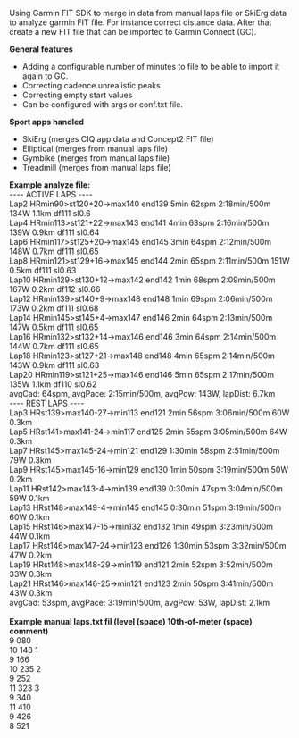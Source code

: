 Using Garmin FIT SDK to merge in data from manual laps file or SkiErg data to analyze garmin FIT file. For instance correct distance data.
After that create a new FIT file that can be imported to Garmin Connect (GC).

**General features**
- Adding a configurable number of minutes to file to be able to import it again to GC.
- Correcting cadence unrealistic peaks
- Correcting empty start values
- Can be configured with args or conf.txt file.

**Sport apps handled**
- SkiErg (merges CIQ app data and Concept2 FIT file)
- Elliptical (merges from manual laps file)
- Gymbike (merges from manual laps file)
- Treadmill (merges from manual laps file)

**Example analyze file:**<br>
---- ACTIVE LAPS ----<br>
Lap2 HRmin90>st120+20->max140 end139 5min 62spm 2:18min/500m 134W 1.1km df111 sl0.6<br>
Lap4 HRmin113>st121+22->max143 end141 4min 63spm 2:16min/500m 139W 0.9km df111 sl0.64<br>
Lap6 HRmin117>st125+20->max145 end145 3min 64spm 2:12min/500m 148W 0.7km df111 sl0.65<br>
Lap8 HRmin121>st129+16->max145 end144 2min 65spm 2:11min/500m 151W 0.5km df111 sl0.63<br>
Lap10 HRmin129>st130+12->max142 end142 1min 68spm 2:09min/500m 167W 0.2km df112 sl0.66<br>
Lap12 HRmin139>st140+9->max148 end148 1min 69spm 2:06min/500m 173W 0.2km df111 sl0.68<br>
Lap14 HRmin145>st145+4->max147 end146 2min 64spm 2:13min/500m 147W 0.5km df111 sl0.65<br>
Lap16 HRmin132>st132+14->max146 end146 3min 64spm 2:14min/500m 144W 0.7km df111 sl0.65<br>
Lap18 HRmin123>st127+21->max148 end148 4min 65spm 2:14min/500m 143W 0.9km df111 sl0.63<br>
Lap20 HRmin119>st121+25->max146 end146 5min 65spm 2:17min/500m 135W 1.1km df110 sl0.62<br>
avgCad: 64spm, avgPace: 2:15min/500m, avgPow: 143W, lapDist: 6.7km<br>
---- REST LAPS ----<br>
Lap3 HRst139>max140-27->min113 end121 2min 56spm 3:06min/500m 60W 0.3km<br>
Lap5 HRst141>max141-24->min117 end125 2min 55spm 3:05min/500m 64W 0.3km<br>
Lap7 HRst145>max145-24->min121 end129 1:30min 58spm 2:51min/500m 79W 0.3km<br>
Lap9 HRst145>max145-16->min129 end130 1min 50spm 3:19min/500m 50W 0.2km<br>
Lap11 HRst142>max143-4->min139 end139 0:30min 47spm 3:04min/500m 59W 0.1km<br>
Lap13 HRst148>max149-4->min145 end145 0:30min 51spm 3:19min/500m 60W 0.1km<br>
Lap15 HRst146>max147-15->min132 end132 1min 49spm 3:23min/500m 44W 0.1km<br>
Lap17 HRst146>max147-24->min123 end126 1:30min 53spm 3:32min/500m 47W 0.2km<br>
Lap19 HRst148>max148-29->min119 end121 2min 52spm 3:52min/500m 33W 0.3km<br>
Lap21 HRst146>max146-25->min121 end123 2min 50spm 3:41min/500m 43W 0.3km<br>
avgCad: 53spm, avgPace: 3:19min/500m, avgPow: 53W, lapDist: 2.1km<br>
<br>
**Example manual laps.txt fil (level (space) 10th-of-meter (space) comment)**<br>
9 080<br>
10 148 1<br>
9 166<br>
10 235 2<br>
9 252<br>
11 323 3<br>
9 340<br>
11 410<br>
9 426<br>
8 521<br>
